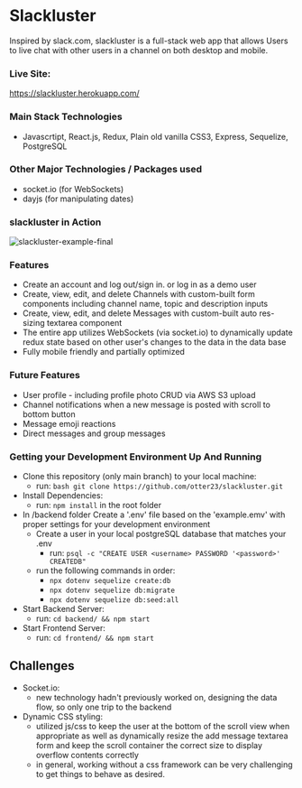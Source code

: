# Slackluster

Inspired by slack.com, slackluster is a full-stack web app that allows Users to live chat with other users in a channel on both desktop and mobile.

### Live Site:
https://slackluster.herokuapp.com/

### Main Stack Technologies

- Javascrtipt, React.js, Redux, Plain old vanilla CSS3, Express, Sequelize, PostgreSQL

### Other Major Technologies / Packages used

- socket.io (for WebSockets)
- dayjs (for manipulating dates)

### slackluster in Action

![slackluster-example-final](https://user-images.githubusercontent.com/8154112/177660592-74e88e18-9214-4c87-ad01-2e8acc246f9b.gif)

### Features
- Create an account and log out/sign in. or log in as a demo user
- Create, view, edit, and delete Channels with custom-built form components including channel name, topic and description inputs
- Create, view, edit, and delete Messages with custom-built auto res-sizing textarea component
- The entire app utilizes WebSockets (via socket.io) to dynamically update redux state based on other user's changes to the data in the data base
- Fully mobile friendly and partially optimized

### Future Features
- User profile - including profile photo CRUD via AWS S3 upload
- Channel notifications when a new message is posted with scroll to bottom button
- Message emoji reactions
- Direct messages and group messages

### Getting your Development Environment Up And Running

- Clone this repository (only main branch) to your local machine:
  - run: `bash git clone https://github.com/otter23/slackluster.git `
- Install Dependencies:
  - run: `npm install` in the root folder
- In /backend folder
  Create a '.env' file based on the 'example.emv' with proper settings for your development environment
  - Create a user in your local postgreSQL database that matches your .env
    - run: `psql -c "CREATE USER <username> PASSWORD '<password>' CREATEDB"`
  - run the following commands in order:
    - `npx dotenv sequelize create:db`
    - `npx dotenv sequelize db:migrate`
    - `npx dotenv sequelize db:seed:all`
- Start Backend Server:
  - run: `cd backend/ && npm start`
- Start Frontend Server:
  - run: `cd frontend/ && npm start`

## Challenges

- Socket.io:
  - new technology hadn't previously worked on, designing the data flow, so only one trip to the backend
- Dynamic CSS styling:
  - utilized js/css to keep the user at the bottom of the scroll view when appropriate as well as dynamically resize the add message textarea form and keep the scroll container the correct size to display overflow contents correctly 
  - in general, working without a css framework can be very challenging to get things to behave as desired.
